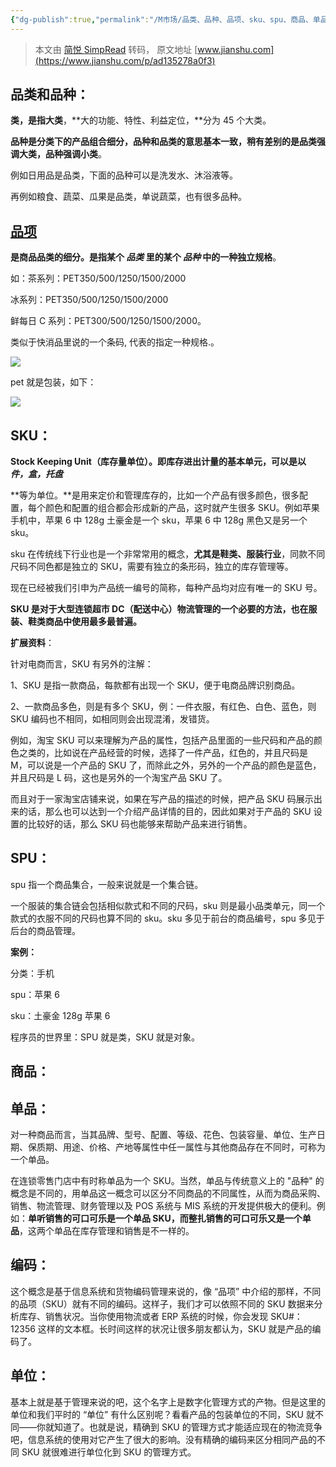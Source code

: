 ```yaml
---
{"dg-publish":true,"permalink":"/M市场/品类、品种、品项、sku、spu、商品、单品、编码、单位 区别/","created":"2023-12-03T23:08:50.417+08:00","updated":"2024-03-04T02:09:06.722+08:00"}
---
```


> 本文由 [简悦 SimpRead](http://ksria.com/simpread/) 转码， 原文地址 [www.jianshu.com](https://www.jianshu.com/p/ad135278a0f3)

**品类和品种：**
----------

**类，是指大类**，**大的功能、特性、利益定位，**分为 45 个大类。

**品种是分类下的产品组合细分，**品种和品类的意思基本一致，稍有差别的是**品类强调大类，品种强调小类**。

例如日用品是品类，下面的品种可以是洗发水、沐浴液等。

再例如粮食、蔬菜、瓜果是品类，单说蔬菜，也有很多品种。

**[品项](https://www.jianshu.com/p/0e3d8b798085)**
------------------------------------------------

**是商品品类的细分。是指某个 _品类_ 里的某个 _品种_ 中的一种独立规格**。

如：茶系列：PET350/500/1250/1500/2000

冰系列：PET350/500/1250/1500/2000

鲜每日 C 系列：PET300/500/1250/1500/2000。

类似于快消品里说的一个条码, 代表的指定一种规格.。

![](http://upload-images.jianshu.io/upload_images/20583692-ddc55c932426c726.png)

pet 就是包装，如下：

![](http://upload-images.jianshu.io/upload_images/20583692-03b81b64334f0a2a.png)

SKU：
----

**Stock Keeping Unit（库存量单位）。即库存进出计量的基本单元，可以是以 _件，盒，托盘_**

**等为单位。**是用来定价和管理库存的，比如一个产品有很多颜色，很多配置，每个颜色和配置的组合都会形成新的产品，这时就产生很多 SKU。例如苹果手机中，苹果 6 中 128g 土豪金是一个 sku，苹果 6 中 128g 黑色又是另一个 sku。

sku 在传统线下行业也是一个非常常用的概念，**尤其是鞋类、服装行业**，同款不同尺码不同色都是独立的 SKU，需要有独立的条形码，独立的库存管理等。

现在已经被我们引申为产品统一编号的简称，每种产品均对应有唯一的 SKU 号。

**SKU 是对于大型连锁超市 DC（配送中心）物流管理的一个必要的方法，也在服装、鞋类商品中使用最多最普遍。**

**扩展资料**：

针对电商而言，SKU 有另外的注解：

1、SKU 是指一款商品，每款都有出现一个 SKU，便于电商品牌识别商品。

2、一款商品多色，则是有多个 SKU，例：一件衣服，有红色、白色、蓝色，则 SKU 编码也不相同，如相同则会出现混淆，发错货。

例如，淘宝 SKU 可以来理解为产品的属性，包括产品里面的一些尺码和产品的颜色之类的，比如说在产品经营的时候，选择了一件产品，红色的，并且尺码是 M，可以说是一个产品的 SKU 了，而除此之外，另外的一个产品的颜色是蓝色，并且尺码是 L 码，这也是另外的一个淘宝产品 SKU 了。

而且对于一家淘宝店铺来说，如果在写产品的描述的时候，把产品 SKU 码展示出来的话，那么也可以达到一个介绍产品详情的目的，因此如果对于产品的 SKU 设置的比较好的话，那么 SKU 码也能够来帮助产品来进行销售。

SPU：
----

spu 指一个商品集合，一般来说就是一个集合链。

一个服装的集合链会包括相似款式和不同的尺码，sku 则是最小品类单元，同一个款式的衣服不同的尺码也算不同的 sku。sku 多见于前台的商品编号，spu 多见于后台的商品管理。

**案例：**

分类：手机

spu：苹果 6

sku：土豪金 128g 苹果 6

程序员的世界里：SPU 就是类，SKU 就是对象。

商品：
---

单品：
---

对一种商品而言，当其品牌、型号、配置、等级、花色、包装容量、单位、生产日期、保质期、用途、价格、产地等属性中任一属性与其他商品存在不同时，可称为一个单品。

在连锁零售门店中有时称单品为一个 SKU。当然，单品与传统意义上的 "品种" 的概念是不同的，用单品这一概念可以区分不同商品的不同属性，从而为商品采购、销售、物流管理、财务管理以及 POS 系统与 MIS 系统的开发提供极大的便利。例如：**单听销售的可口可乐是一个单品 SKU，而整扎销售的可口可乐又是一个单品**，这两个单品在库存管理和销售是不一样的。

编码：
---

这个概念是基于信息系统和货物编码管理来说的，像 “品项” 中介绍的那样，不同的品项（SKU）就有不同的编码。这样子，我们才可以依照不同的 SKU 数据来分析库存、销售状况。当你使用物流或者 ERP 系统的时候，你会发现 SKU#：12356 这样的文本框。长时间这样的状况让很多朋友都认为，SKU 就是产品的编码了。

单位：
---

基本上就是基于管理来说的吧，这个名字上是数字化管理方式的产物。但是这里的单位和我们平时的 “单位” 有什么区别呢？看看产品的包装单位的不同，SKU 就不同——你就知道了。也就是说，精确到 SKU 的管理方式才能适应现在的物流竞争吧，信息系统的使用对它产生了很大的影响。没有精确的编码来区分相同产品的不同 SKU 就很难进行单位化到 SKU 的管理方式。